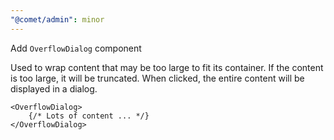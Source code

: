 ```yaml
---
"@comet/admin": minor
---
```


Add `OverflowDialog` component

Used to wrap content that may be too large to fit its container.
If the content is too large, it will be truncated. When clicked, the entire content will be displayed in a dialog.

```tsx
<OverflowDialog>
    {/* Lots of content ... */}
</OverflowDialog>
```
